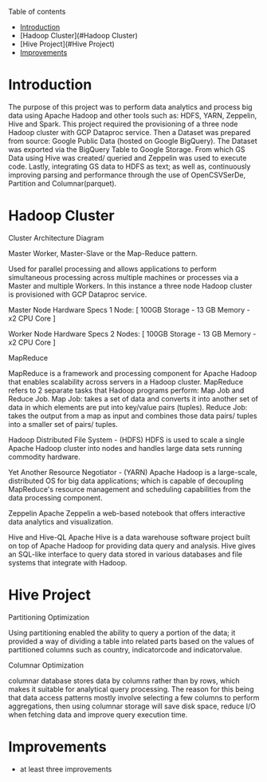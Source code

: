 Table of contents
* [Introduction](#Introduction)
* [Hadoop Cluster](#Hadoop Cluster)
* [Hive Project](#Hive Project)
* [Improvements](#Improvements)


# Introduction
The purpose of this project was to perform data analytics and process big data using Apache Hadoop and other tools such as: HDFS, YARN, Zeppelin, Hive and Spark. This project required the provisioning of a three node Hadoop cluster with GCP Dataproc service. Then a Dataset was prepared from source: Google Public Data (hosted on Google BigQuery). The Dataset was exported via the BigQuery Table to Google Storage. From which GS Data using Hive was created/ queried and Zeppelin was used to execute code. Lastly, integrating GS data to HDFS as text; as well as, continuously improving parsing and performance through the use of OpenCSVSerDe, Partition and Columnar(parquet).


# Hadoop Cluster


Cluster Architecture Diagram


Master Worker, Master-Slave or the Map-Reduce pattern.

Used for parallel processing and allows applications to perform simultaneous processing across multiple machines or processes via a Master and multiple Workers. In this instance a three node Hadoop cluster is provisioned with GCP Dataproc service.


Master Node Hardware Specs
    1 Node: [ 100GB Storage - 13 GB Memory - x2 CPU Core ]


Worker Node Hardware Specs
    2 Nodes: [ 100GB Storage - 13 GB Memory - x2 CPU Core ]



MapReduce

MapReduce is a framework and processing component for Apache Hadoop that enables scalability across servers in a Hadoop cluster. 
MapReduce refers to 2 separate tasks that Hadoop programs perform: Map Job and Reduce Job. 
Map Job: takes a set of data and converts it into another set of data in which elements are put into key/value pairs (tuples).
Reduce Job: takes the output from a map as input and combines those data pairs/ tuples into a smaller set of pairs/ tuples. 


Hadoop Distributed File System - (HDFS)
HDFS is used to scale a single Apache Hadoop cluster into nodes and handles large data sets running commodity hardware.


Yet Another Resource Negotiator - (YARN) 
Apache Hadoop is a large-scale, distributed OS for big data applications; which is capable of decoupling MapReduce's resource management and scheduling capabilities from the data processing component.


Zeppelin
Apache Zeppelin a web-based notebook that offers interactive data analytics and visualization.


Hive and Hive-QL
Apache Hive is a data warehouse software project built on top of Apache Hadoop for providing data query and analysis. 
Hive gives an SQL-like interface to query data stored in various databases and file systems that integrate with Hadoop.



# Hive Project

Partitioning Optimization

Using partitioning enabled the ability to query a portion of the data; it provided a way of dividing a table into related parts based on the values of partitioned columns such as country, indicatorcode and indicatorvalue. 


Columnar Optimization

columnar database stores data by columns rather than by rows, which makes it suitable for analytical query processing. 
The reason for this being that data access patterns mostly involve selecting a few columns to perform aggregations, then using columnar storage will save disk space, reduce I/O when fetching data and improve query execution time.




# Improvements
- at least three improvements
